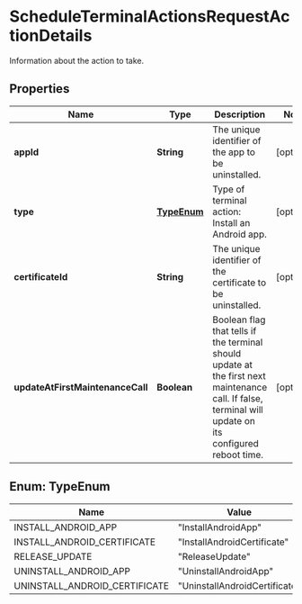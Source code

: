 

# ScheduleTerminalActionsRequestActionDetails

Information about the action to take.

## Properties

| Name | Type | Description | Notes |
|------------ | ------------- | ------------- | -------------|
|**appId** | **String** | The unique identifier of the app to be uninstalled. |  [optional] |
|**type** | [**TypeEnum**](#TypeEnum) | Type of terminal action: Install an Android app. |  [optional] |
|**certificateId** | **String** | The unique identifier of the certificate to be uninstalled. |  [optional] |
|**updateAtFirstMaintenanceCall** | **Boolean** | Boolean flag that tells if the terminal should update at the first next maintenance call. If false, terminal will update on its configured reboot time. |  [optional] |



## Enum: TypeEnum

| Name | Value |
|---- | -----|
| INSTALL_ANDROID_APP | &quot;InstallAndroidApp&quot; |
| INSTALL_ANDROID_CERTIFICATE | &quot;InstallAndroidCertificate&quot; |
| RELEASE_UPDATE | &quot;ReleaseUpdate&quot; |
| UNINSTALL_ANDROID_APP | &quot;UninstallAndroidApp&quot; |
| UNINSTALL_ANDROID_CERTIFICATE | &quot;UninstallAndroidCertificate&quot; |



